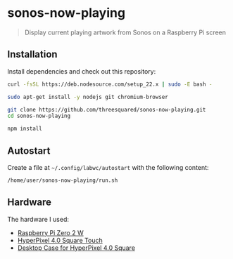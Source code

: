 # sonos-now-playing

> Display current playing artwork from Sonos on a Raspberry Pi screen

## Installation

Install dependencies and check out this repository:

```bash
curl -fsSL https://deb.nodesource.com/setup_22.x | sudo -E bash -

sudo apt-get install -y nodejs git chromium-browser

git clone https://github.com/threesquared/sonos-now-playing.git
cd sonos-now-playing

npm install
```

## Autostart

Create a file at `~/.config/labwc/autostart` with the following content:

```bash
/home/user/sonos-now-playing/run.sh
```

## Hardware

The hardware I used:

- [Raspberry Pi Zero 2 W](https://www.raspberrypi.com/products/raspberry-pi-zero-2-w/)
- [HyperPixel 4.0 Square Touch](https://shop.pimoroni.com/products/hyperpixel-4-square?variant=30138251444307)
- [Desktop Case for HyperPixel 4.0 Square](https://cults3d.com/en/3d-model/gadget/desktop-case-screw-mount-for-pimoroni-hyperpixel-4-0-square-touch-and-raspberry-pi)
